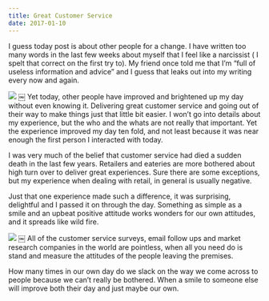```yaml
---
title: Great Customer Service
date: 2017-01-10
---
```

I guess today post is about other people for a change. I have written too many words in the last few weeks about myself that I feel like a narcissist ( I spelt that correct on the first try to). My friend once told me that I’m “full of useless information and advice” and I guess that leaks out into my writing every now and again.

![][image-1]
￼
Yet today, other people have improved and brightened up my day without even knowing it. Delivering great customer service and going out of their way to make things just that little bit easier. I won’t go into details about my experience, but the who and the whats are not really that important. Yet the experience improved my day ten fold, and not least because it was near enough the first person I interacted with today.

I was very much of the belief that customer service had died a sudden death in the last few years. Retailers and eateries are more bothered about high turn over to deliver great experiences. Sure there are some exceptions, but my experience when dealing with retail, in general is usually negative.

Just that one experience made such a difference, it was surprising, delightful and I passed it on through the day. Something as simple as a smile and an upbeat positive attitude works wonders for our own attitudes, and it spreads like wild fire.

![][image-2]
￼
All of the customer service surveys, email follow ups and market research companies in the world are pointless, when all you need do is stand and measure the attitudes of the people leaving the premises.

How many times in our own day do we slack on the way we come across to people because we can’t really be bothered. When a smile to someone else will improve both their day and just maybe our own.

[image-1]:	https://cdn-images-1.medium.com/max/800/1*6AbQBSiPVMXU8TtPchheKA.png
[image-2]:	https://cdn-images-1.medium.com/max/2000/1*4J5bSFgbPTZ9_7COxtfsqQ.jpeg